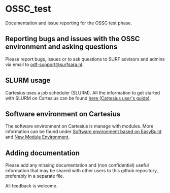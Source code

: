 # OSSC_test
Documentation and issue reporting for the OSSC test phase.


## Reporting bugs and issues with the OSSC environment and asking questions
Please report bugs, issues or to ask questions to SURF advisors and admins via email to odf-support@surfsara.nl.

## SLURM usage 
Cartesius uses a job scheduler (SLURM). All the information to get started with SLURM on Cartesius can be found [here (Cartesius user's guide)](https://userinfo.surfsara.nl/systems/cartesius/usage/batch-usage).

## Software environment on Cartesius
The software environment on Cartesius is manage with modules.
More information can be found under [Software environment based on EasyBuild](https://userinfo.surfsara.nl/documentation/new-software-environment-based-easybuild) and [New Module Environment](https://userinfo.surfsara.nl/documentation/new-module-environment-lisa-cartesius).

## Adding documentation
Please add any missing documentation and (non confidential) useful information that may be shared with other users to this github repository, preferably in a separate file.

All feedback is welcome.
